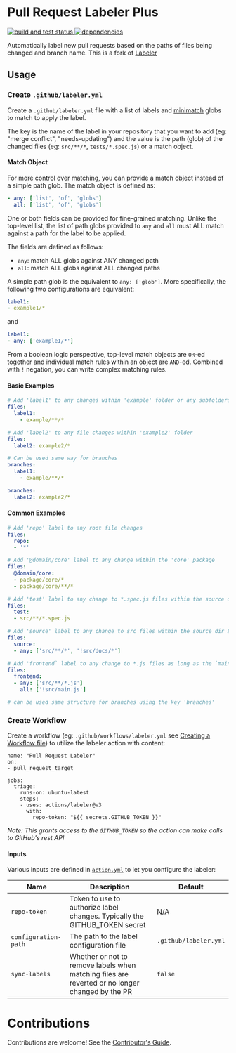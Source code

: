 # Pull Request Labeler Plus

<p align="left">
  <a href="https://github.com/rafaelbastiansch/labeler/actions?query=workflow%3A%22Build+%26+Test%22++">
    <img alt="build and test status" src="https://github.com/rafaelbastiansch/labeler/actions/workflows/build_test.yml/badge.svg">
  </a>
  <a href="https://david-dm.org/rafaelbastiansch/labeler">
    <img alt="dependencies" src="https://status.david-dm.org/gh/rafaelbastiansch/labeler.svg">
  </a>
</p>

Automatically label new pull requests based on the paths of files being changed and branch name.
This is a fork of [Labeler](https://github.com/actions/labeler)

## Usage

### Create `.github/labeler.yml`

Create a `.github/labeler.yml` file with a list of labels and [minimatch](https://github.com/isaacs/minimatch) globs to match to apply the label.

The key is the name of the label in your repository that you want to add (eg: "merge conflict", "needs-updating") and the value is the path (glob) of the changed files (eg: `src/**/*`, `tests/*.spec.js`) or a match object.

#### Match Object

For more control over matching, you can provide a match object instead of a simple path glob. The match object is defined as:

```yml
- any: ['list', 'of', 'globs']
  all: ['list', 'of', 'globs']
```

One or both fields can be provided for fine-grained matching. Unlike the top-level list, the list of path globs provided to `any` and `all` must ALL match against a path for the label to be applied.

The fields are defined as follows:
* `any`: match ALL globs against ANY changed path
* `all`: match ALL globs against ALL changed paths

A simple path glob is the equivalent to `any: ['glob']`. More specifically, the following two configurations are equivalent:
```yml
label1:
- example1/*
```
and
```yml
label1:
- any: ['example1/*']
```

From a boolean logic perspective, top-level match objects are `OR`-ed together and individual match rules within an object are `AND`-ed. Combined with `!` negation, you can write complex matching rules.

#### Basic Examples

```yml
# Add 'label1' to any changes within 'example' folder or any subfolders
files:
  label1:
    - example/**/*

# Add 'label2' to any file changes within 'example2' folder
files:
  label2: example2/*

# Can be used same way for branches
branches:
  label1:
    - example/**/*

branches:
  label2: example2/*
```

#### Common Examples

```yml
# Add 'repo' label to any root file changes
files:
  repo:
  - '*'

# Add '@domain/core' label to any change within the 'core' package
files:
  @domain/core:
  - package/core/*
  - package/core/**/*

# Add 'test' label to any change to *.spec.js files within the source dir
files:
  test:
  - src/**/*.spec.js

# Add 'source' label to any change to src files within the source dir EXCEPT for the docs sub-folder
files:
  source:
  - any: ['src/**/*', '!src/docs/*']

# Add 'frontend` label to any change to *.js files as long as the `main.js` hasn't changed
files:
  frontend:
  - any: ['src/**/*.js']
    all: ['!src/main.js']

# can be used same structure for branches using the key 'branches'
```

### Create Workflow

Create a workflow (eg: `.github/workflows/labeler.yml` see [Creating a Workflow file](https://help.github.com/en/articles/configuring-a-workflow#creating-a-workflow-file)) to utilize the labeler action with content:

```
name: "Pull Request Labeler"
on:
- pull_request_target

jobs:
  triage:
    runs-on: ubuntu-latest
    steps:
    - uses: actions/labeler@v3
      with:
        repo-token: "${{ secrets.GITHUB_TOKEN }}"
```

_Note: This grants access to the `GITHUB_TOKEN` so the action can make calls to GitHub's rest API_

#### Inputs

Various inputs are defined in [`action.yml`](action.yml) to let you configure the labeler:

| Name | Description | Default |
| - | - | - |
| `repo-token` | Token to use to authorize label changes. Typically the GITHUB_TOKEN secret | N/A |
| `configuration-path` | The path to the label configuration file | `.github/labeler.yml` |
| `sync-labels` | Whether or not to remove labels when matching files are reverted or no longer changed by the PR | `false`

# Contributions

Contributions are welcome! See the [Contributor's Guide](CONTRIBUTING.md).
